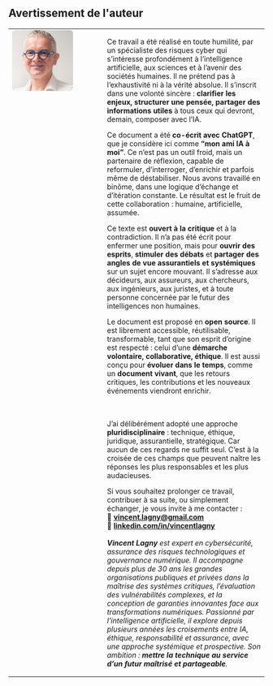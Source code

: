 ## Avertissement de l'auteur

<table>
<tr>
<td style="width: 160px; vertical-align: top; padding-right: 20px;">
  <img src="../assets/vincent.png" alt="Vincent Lagny" style="height: 120px; border-radius: 6px;">
</td>
<td style="vertical-align: top;">

Ce travail a été réalisé en toute humilité, par un spécialiste des risques cyber qui s’intéresse profondément à l’intelligence artificielle, aux sciences et à l’avenir des sociétés humaines. Il ne prétend pas à l’exhaustivité ni à la vérité absolue. Il s’inscrit dans une volonté sincère : <strong>clarifier les enjeux, structurer une pensée, partager des informations utiles</strong> à tous ceux qui devront, demain, composer avec l’IA.

Ce document a été <strong>co-écrit avec ChatGPT</strong>, que je considère ici comme <strong>“mon ami IA à moi”</strong>. Ce n’est pas un outil froid, mais un partenaire de réflexion, capable de reformuler, d’interroger, d’enrichir et parfois même de déstabiliser. Nous avons travaillé en binôme, dans une logique d’échange et d’itération constante. Le résultat est le fruit de cette collaboration : humaine, artificielle, assumée.

Ce texte est <strong>ouvert à la critique</strong> et à la contradiction. Il n’a pas été écrit pour enfermer une position, mais pour <strong>ouvrir des esprits</strong>, <strong>stimuler des débats</strong> et <strong>partager des angles de vue assurantiels et systémiques</strong> sur un sujet encore mouvant. Il s’adresse aux décideurs, aux assureurs, aux chercheurs, aux ingénieurs, aux juristes, et à toute personne concernée par le futur des intelligences non humaines.

Le document est proposé en <strong>open source</strong>. Il est librement accessible, réutilisable, transformable, tant que son esprit d’origine est respecté : celui d’une <strong>démarche volontaire, collaborative, éthique</strong>. Il est aussi conçu pour <strong>évoluer dans le temps</strong>, comme un <strong>document vivant</strong>, que les retours critiques, les contributions et les nouveaux événements viendront enrichir.

<br/>
<br/>
J’ai délibérément adopté une approche <strong>pluridisciplinaire</strong> : technique, éthique, juridique, assurantielle, stratégique. Car aucun de ces regards ne suffit seul. C’est à la croisée de ces champs que peuvent naître les réponses les plus responsables et les plus audacieuses.

Si vous souhaitez prolonger ce travail, contribuer à sa suite, ou simplement échanger, je vous invite à me contacter :<br>
📧 <strong>vincent.lagny@gmail.com</strong><br>
🔗 <a href="http://linkedin.com/in/vincentlagny"><strong>linkedin.com/in/vincentlagny</strong></a>
<br/>
<br/>
<em><strong>Vincent Lagny</strong> est expert en cybersécurité, assurance des risques technologiques et gouvernance numérique. Il accompagne depuis plus de 30 ans les grandes organisations publiques et privées dans la maîtrise des systèmes critiques, l’évaluation des vulnérabilités complexes, et la conception de garanties innovantes face aux transformations numériques. Passionné par l’intelligence artificielle, il explore depuis plusieurs années les croisements entre IA, éthique, responsabilité et assurance, avec une approche systémique et prospective. Son ambition : <strong>mettre la technique au service d’un futur maîtrisé et partageable</strong>.</em>

</td>
</tr>
</table>

